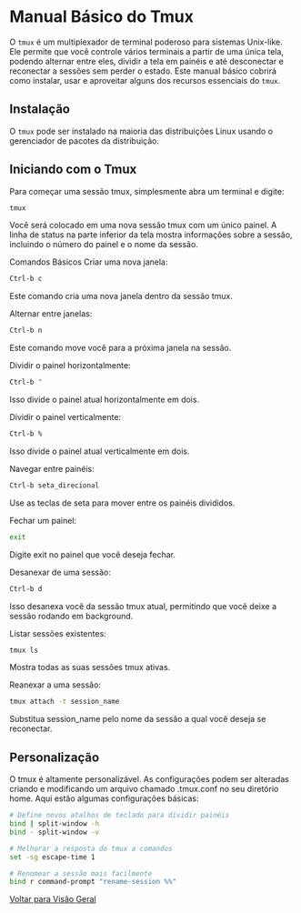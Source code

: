 # Manual Básico do Tmux

O `tmux` é um multiplexador de terminal poderoso para sistemas Unix-like. Ele permite que você controle vários terminais a partir de uma única tela, podendo alternar entre eles, dividir a tela em painéis e até desconectar e reconectar a sessões sem perder o estado. Este manual básico cobrirá como instalar, usar e aproveitar alguns dos recursos essenciais do `tmux`.

## Instalação

O `tmux` pode ser instalado na maioria das distribuições Linux usando o gerenciador de pacotes da distribuição.

## Iniciando com o Tmux
Para começar uma sessão tmux, simplesmente abra um terminal e digite:

  ```bash
  tmux
  ```

Você será colocado em uma nova sessão tmux com um único painel. A linha de status na parte inferior da tela mostra informações sobre a sessão, incluindo o número do painel e o nome da sessão.

Comandos Básicos
Criar uma nova janela:

  ```bash
  Ctrl-b c
  ```

Este comando cria uma nova janela dentro da sessão tmux.

Alternar entre janelas:

  ```bash
  Ctrl-b n
  ```

Este comando move você para a próxima janela na sessão.

Dividir o painel horizontalmente:

  ```bash
  Ctrl-b "
  ```

Isso divide o painel atual horizontalmente em dois.

Dividir o painel verticalmente:

  ```bash
  Ctrl-b %
  ```

Isso divide o painel atual verticalmente em dois.

Navegar entre painéis:

  ```bash
  Ctrl-b seta_direcional
  ```

Use as teclas de seta para mover entre os painéis divididos.

Fechar um painel:

  ```bash
  exit
  ```

Digite exit no painel que você deseja fechar.

Desanexar de uma sessão:

  ```bash
  Ctrl-b d
  ```

Isso desanexa você da sessão tmux atual, permitindo que você deixe a sessão rodando em background.

Listar sessões existentes:

  ```bash
  tmux ls
  ```

Mostra todas as suas sessões tmux ativas.

Reanexar a uma sessão:

  ```bash
  tmux attach -t session_name
  ```

Substitua session_name pelo nome da sessão a qual você deseja se reconectar.

## Personalização

O tmux é altamente personalizável. As configurações podem ser alteradas criando e modificando um arquivo chamado .tmux.conf no seu diretório home. Aqui estão algumas configurações básicas:

```bash
# Define novos atalhos de teclado para dividir painéis
bind | split-window -h
bind - split-window -v

# Melhorar a resposta do tmux a comandos
set -sg escape-time 1

# Renomear a sessão mais facilmente
bind r command-prompt "rename-session %%"
```

[Voltar para Visão Geral](../visao_geral.md)